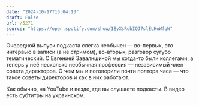 ```yaml
---
date: "2024-10-17T15:04:13"
draft: False
url: /5271
source: "https://open.spotify.com/show/1EyXsRobIQJ7slELHoWfqW"
---
```


Очередной выпуск подкаста слегка необычен — во-первых, это интервью в записи (а не стримом), во-вторых, разговор сугубо тематический. С Евгенией Завалишиной мы когда-то были коллегами, а теперь у неё несколько необычная профессия — независимый член совета директоров. О чем мы и поговорили почти полтора часа — что такое советы директоров и как в них работают.

Как обычно, на YouTube и везде, где вы слушаете подкасты. В видео есть субтитры на украинском.
